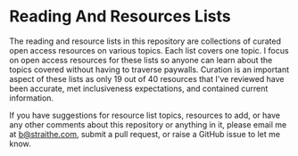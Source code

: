 # Reading And Resources Lists

The reading and resource lists in this repository are collections of curated open access resources on various topics. Each list covers one topic. I focus on open access resources for these lists so anyone can learn about the topics covered without having to traverse paywalls. Curation is an important aspect of these lists as only 19 out of 40 resources that I've reviewed have been accurate, met inclusiveness expectations, and contained current information. 

If you have suggestions for resource list topics, resources to add, or have any other comments about this repository or anything in it, please email me at b@straithe.com, submit a pull request, or raise a GitHub issue to let me know.  

